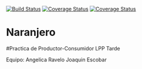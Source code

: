 [![Build Status](https://travis-ci.org/alu0100505092/prct12.svg)](https://travis-ci.org/alu0100505092/prct12)
[![Coverage Status](https://img.shields.io/coveralls/alu0100505092/prct12.svg)](https://coveralls.io/r/alu0100505092/prct12?branch=desarrollo)
[![Coverage Status](https://coveralls.io/repos/alu0100505092/prct12/badge.png?branch=desarrollo)](https://coveralls.io/r/alu0100505092/prct12?branch=desarrollo)

# Naranjero
#Practica de Productor-Consumidor LPP Tarde

Equipo:
Angelica Ravelo
Joaquin Escobar
